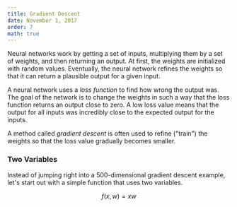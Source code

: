 ```yaml
---
title: Gradient Descent
date: November 1, 2017
order: 7
math: true
---
```


Neural networks work by getting a set of inputs, multiplying them by a set of weights, and then returning an output. At first, the weights are initialized with random values. Eventually, the neural network refines the weights so that it can return a plausible output for a given input.

A neural network uses a _loss function_ to find how wrong the output was. The goal of the network is to change the weights in such a way that the loss function returns an output close to zero. A low loss value means that the output for all inputs was incredibly close to the expected output for the inputs.

A method called _gradient descent_ is often used to refine ("train") the weights so that the loss value gradually becomes smaller.

### Two Variables

Instead of jumping right into a 500-dimensional gradient descent example, let's start out with a simple function that uses two variables.

```math
f(x, w) = xw
```
